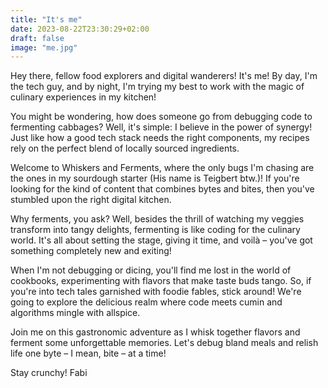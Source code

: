 ```yaml
---
title: "It's me"
date: 2023-08-22T23:30:29+02:00
draft: false
image: "me.jpg"
---
```

Hey there, fellow food explorers and digital wanderers! It's me! By day, I'm the tech guy, and by night, I'm trying my best to work with the magic of culinary experiences in my kitchen!

You might be wondering, how does someone go from debugging code to fermenting cabbages? Well, it's simple: I believe in the power of synergy! Just like how a good tech stack needs the right components, my recipes rely on the perfect blend of locally sourced ingredients.

Welcome to Whiskers and Ferments, where the only bugs I'm chasing are the ones in my sourdough starter (His name is Teigbert btw.)! If you're looking for the kind of content that combines bytes and bites, then you've stumbled upon the right digital kitchen.

Why ferments, you ask? Well, besides the thrill of watching my veggies transform into tangy delights, fermenting is like coding for the culinary world. It's all about setting the stage, giving it time, and voilà – you've got something completely new and exiting!

When I'm not debugging or dicing, you'll find me lost in the world of cookbooks, experimenting with flavors that make taste buds tango. So, if you're into tech tales garnished with foodie fables, stick around! We're going to explore the delicious realm where code meets cumin and algorithms mingle with allspice.

Join me on this gastronomic adventure as I whisk together flavors and ferment some unforgettable memories. Let's debug bland meals and relish life one byte – I mean, bite – at a time!

Stay crunchy!
Fabi
